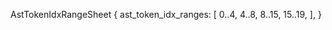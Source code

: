 AstTokenIdxRangeSheet {
    ast_token_idx_ranges: [
        0..4,
        4..8,
        8..15,
        15..19,
    ],
}